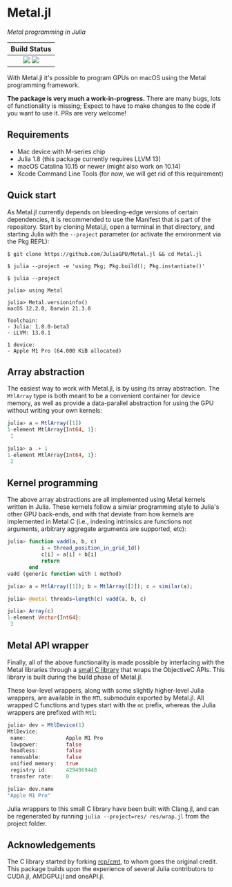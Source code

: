 # Metal.jl

*Metal programming in Julia*

| **Build Status**                                                    |
|:-------------------------------------------------------------------:|
| [![][buildkite-img]][buildkite-url] [![][codecov-img]][codecov-url] |

[buildkite-img]: https://badge.buildkite.com/a9b335b7d5d4d7ea90b031057728de9d1e9a73d5bcd9d89655.svg?branch=master
[buildkite-url]: https://buildkite.com/julialang/cuda-dot-jl

[codecov-img]: https://codecov.io/gh/JuliaGPU/Metal.jl/branch/master/graph/badge.svg
[codecov-url]: https://codecov.io/gh/JuliaGPU/Metal.jl

With Metal.jl it's possible to program GPUs on macOS using the Metal programming
framework.

**The package is very much a work-in-progress.** There are many bugs, lots of
functionality is missing; Expect to have to make changes to the code if you want
to use it. PRs are very welcome!


## Requirements

-  Mac device with M-series chip
-  Julia 1.8 (this package currently requires LLVM 13)
-  macOS Catalina 10.15 or newer (might also work on 10.14)
-  Xcode Command Line Tools (for now, we will get rid of this requirement)


## Quick start

As Metal.jl currently depends on bleeding-edge versions of certain dependencies,
it is recommended to use the Manifest that is part of the repository. Start by
cloning Metal.jl, open a terminal in that directory, and starting Julia with
the `--project` parameter (or activate the environment via the Pkg REPL):

```
$ git clone https://github.com/JuliaGPU/Metal.jl && cd Metal.jl

$ julia --project -e 'using Pkg; Pkg.build(); Pkg.instantiate()'

$ julia --project

julia> using Metal

julia> Metal.versioninfo()
macOS 12.2.0, Darwin 21.3.0

Toolchain:
- Julia: 1.8.0-beta3
- LLVM: 13.0.1

1 device:
- Apple M1 Pro (64.000 KiB allocated)
```


## Array abstraction

The easiest way to work with Metal.jl, is by using its array abstraction.
The `MtlArray` type is both meant to be a convenient container for device
memory, as well as provide a data-parallel abstraction for using the GPU
without writing your own kernels:

```julia
julia> a = MtlArray([1])
1-element MtlArray{Int64, 1}:
 1

julia> a .+ 1
1-element MtlArray{Int64, 1}:
 2
```


## Kernel programming

The above array abstractions are all implemented using Metal kernels written
in Julia. These kernels follow a similar programming style to Julia's other
GPU back-ends, and with that deviate from how kernels are implemented in Metal C
(i.e., indexing intrinsics are functions not arguments, arbitrary aggregate arguments
are supported, etc):

```julia
julia> function vadd(a, b, c)
           i = thread_position_in_grid_1d()
           c[i] = a[i] + b[i]
           return
       end
vadd (generic function with 1 method)

julia> a = MtlArray([1]); b = MtlArray([2]); c = similar(a);

julia> @metal threads=length(c) vadd(a, b, c)

julia> Array(c)
1-element Vector{Int64}:
 3
```


## Metal API wrapper

Finally, all of the above functionality is made possible by interfacing with
the Metal libraries through a [small C library](https://github.com/JuliaGPU/cmt)
that wraps the ObjectiveC APIs. This library is built during the build phase of Metal.jl.

These low-level wrappers, along with some slightly higher-level Julia wrappers,
are available in the `MTL` submodule exported by Metal.jl. All wrapped C
functions and types start with the `mt` prefix, whereas the Julia wrappers are
prefixed with `Mtl`:

```julia
julia> dev = MtlDevice(1)
MtlDevice:
 name:             Apple M1 Pro
 lowpower:         false
 headless:         false
 removable:        false
 unified memory:   true
 registry id:      4294969448
 transfer rate:    0

julia> dev.name
"Apple M1 Pro"
```

Julia wrappers to this small C library have been built with Clang.jl, and can be
regenerated by running `julia --project=res/ res/wrap.jl` from the project
folder.


## Acknowledgements

The C library started by forking [rcp/cmt](https://github.com/recp/cmt), to whom
goes the original credit. This package builds upon the experience of several
Julia contributors to CUDA.jl, AMDGPU.jl and oneAPI.jl.
